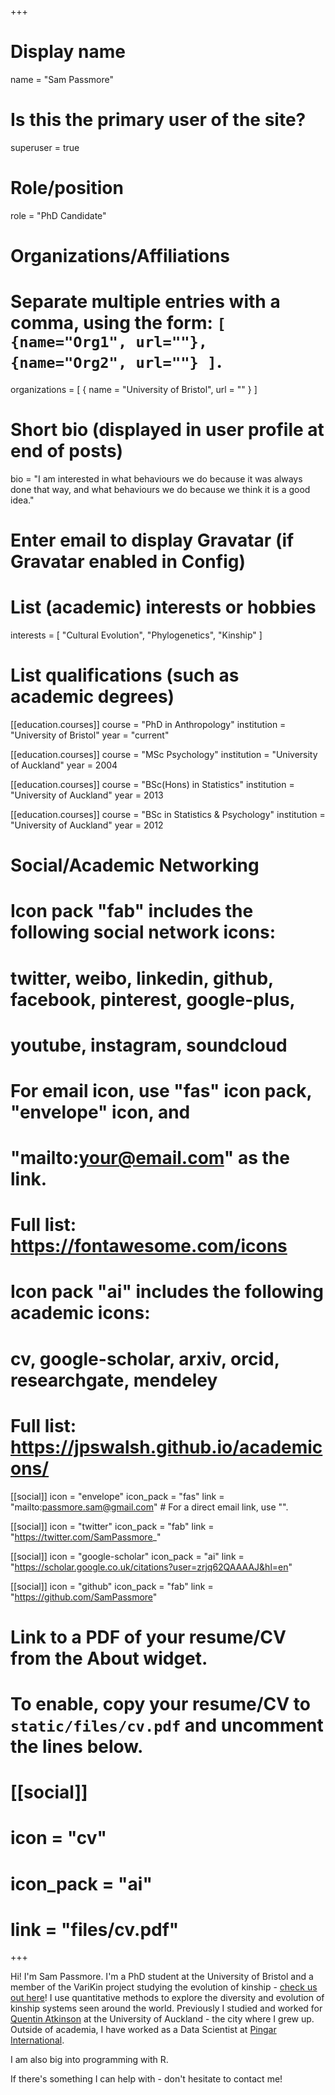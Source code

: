 +++
# Display name
name = "Sam Passmore"

# Is this the primary user of the site?
superuser = true

# Role/position
role = "PhD Candidate"

# Organizations/Affiliations
#   Separate multiple entries with a comma, using the form: `[ {name="Org1", url=""}, {name="Org2", url=""} ]`.
organizations = [ { name = "University of Bristol", url = "" } ]

# Short bio (displayed in user profile at end of posts)
bio = "I am interested in what behaviours we do because it was always done that way, and what behaviours we do because we think it is a good idea."

# Enter email to display Gravatar (if Gravatar enabled in Config)

# List (academic) interests or hobbies
interests = [
  "Cultural Evolution",
  "Phylogenetics",
  "Kinship"
]

# List qualifications (such as academic degrees)
[[education.courses]]
  course = "PhD in Anthropology"
  institution = "University of Bristol"
  year = "current"

[[education.courses]]
  course = "MSc Psychology"
  institution = "University of Auckland"
  year = 2004

[[education.courses]]
  course = "BSc(Hons) in Statistics"
  institution = "University of Auckland"
  year = 2013
  
[[education.courses]]
  course = "BSc in Statistics & Psychology"
  institution = "University of Auckland"
  year = 2012

# Social/Academic Networking
#
# Icon pack "fab" includes the following social network icons:
#
#   twitter, weibo, linkedin, github, facebook, pinterest, google-plus,
#   youtube, instagram, soundcloud
#
#   For email icon, use "fas" icon pack, "envelope" icon, and
#   "mailto:your@email.com" as the link.
#
#   Full list: https://fontawesome.com/icons
#
# Icon pack "ai" includes the following academic icons:
#
#   cv, google-scholar, arxiv, orcid, researchgate, mendeley
#
#   Full list: https://jpswalsh.github.io/academicons/

[[social]]
  icon = "envelope"
  icon_pack = "fas"
  link = "mailto:passmore.sam@gmail.com"  # For a direct email link, use "".

[[social]]
  icon = "twitter"
  icon_pack = "fab"
  link = "https://twitter.com/SamPassmore_"

[[social]]
  icon = "google-scholar"
  icon_pack = "ai"
  link = "https://scholar.google.co.uk/citations?user=zrjq62QAAAAJ&hl=en"

[[social]]
  icon = "github"
  icon_pack = "fab"
  link = "https://github.com/SamPassmore"

# Link to a PDF of your resume/CV from the About widget.
# To enable, copy your resume/CV to `static/files/cv.pdf` and uncomment the lines below.
# [[social]]
#   icon = "cv"
#   icon_pack = "ai"
#   link = "files/cv.pdf"

+++

Hi! I'm Sam Passmore. I'm a PhD student at the University of Bristol and a member of the VariKin project studying the evolution of kinship - [check us out here](https://excd.org/)! I use quantitative methods to explore the diversity and evolution of kinship systems seen around the world. Previously I studied and worked for [Quentin Atkinson](www.quentinatkinson.com) at the University of Auckland - the city where I grew up. Outside of academia, I have worked as a Data Scientist at [Pingar International](www.pingar.com).

I am also big into programming with R.

If there's something I can help with - don't hesitate to contact me! 
